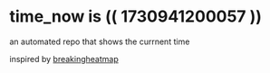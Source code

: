 # time_now is (( 1730941200057 ))

an automated repo that shows the currnent time

inspired by [breakingheatmap](https://github.com/breakingheatmap/breakingheatmap)